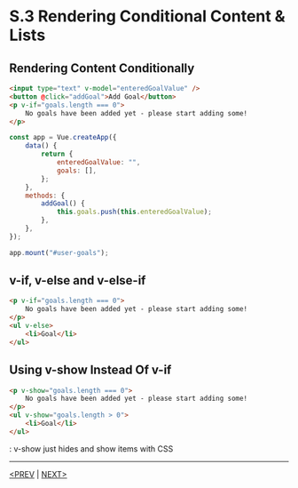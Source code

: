 # S.3 Rendering Conditional Content & Lists

## Rendering Content Conditionally

```html
<input type="text" v-model="enteredGoalValue" />
<button @click="addGoal">Add Goal</button>
<p v-if="goals.length === 0">
	No goals have been added yet - please start adding some!
</p>
```

```jsx
const app = Vue.createApp({
	data() {
		return {
			enteredGoalValue: "",
			goals: [],
		};
	},
	methods: {
		addGoal() {
			this.goals.push(this.enteredGoalValue);
		},
	},
});

app.mount("#user-goals");
```

## v-if, v-else and v-else-if

```html
<p v-if="goals.length === 0">
	No goals have been added yet - please start adding some!
</p>
<ul v-else>
	<li>Goal</li>
</ul>
```

## Using v-show Instead Of v-if

```html
<p v-show="goals.length === 0">
	No goals have been added yet - please start adding some!
</p>
<ul v-show="goals.length > 0">
	<li>Goal</li>
</ul>
```

: v-show just hides and show items with CSS

---

[<PREV](./230519.md) | [NEXT>](./230520.md)
